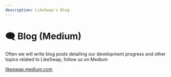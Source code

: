 ```yaml
---
description: LikeSwap's Blog
---
```


# 🗨 Blog (Medium)

Often we will write blog posts detailing our development progress and other topics related to LikeSwap, follow us on Medium

[likeswap.medium.com](https://likeswap.medium.com)
